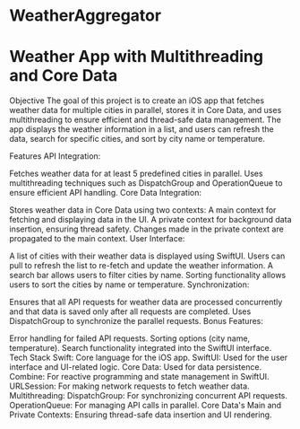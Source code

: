 # WeatherAggregator
# Weather App with Multithreading and Core Data
Objective
The goal of this project is to create an iOS app that fetches weather data for multiple cities in parallel, stores it in Core Data, and uses multithreading to ensure efficient and thread-safe data management. The app displays the weather information in a list, and users can refresh the data, search for specific cities, and sort by city name or temperature.

Features
API Integration:

Fetches weather data for at least 5 predefined cities in parallel.
Uses multithreading techniques such as DispatchGroup and OperationQueue to ensure efficient API handling.
Core Data Integration:

Stores weather data in Core Data using two contexts:
A main context for fetching and displaying data in the UI.
A private context for background data insertion, ensuring thread safety.
Changes made in the private context are propagated to the main context.
User Interface:

A list of cities with their weather data is displayed using SwiftUI.
Users can pull to refresh the list to re-fetch and update the weather information.
A search bar allows users to filter cities by name.
Sorting functionality allows users to sort the cities by name or temperature.
Synchronization:

Ensures that all API requests for weather data are processed concurrently and that data is saved only after all requests are completed.
Uses DispatchGroup to synchronize the parallel requests.
Bonus Features:

Error handling for failed API requests.
Sorting options (city name, temperature).
Search functionality integrated into the SwiftUI interface.
Tech Stack
Swift: Core language for the iOS app.
SwiftUI: Used for the user interface and UI-related logic.
Core Data: Used for data persistence.
Combine: For reactive programming and state management in SwiftUI.
URLSession: For making network requests to fetch weather data.
Multithreading:
DispatchGroup: For synchronizing concurrent API requests.
OperationQueue: For managing API calls in parallel.
Core Data's Main and Private Contexts: Ensuring thread-safe data insertion and UI rendering.

